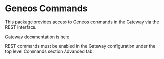 # Geneos Commands

This package provides access to Geneos commands in the Gateway via the REST interface.

Gateway documentation is [here](https://docs.itrsgroup.com/docs/geneos/current/Gateway_Reference_Guide/geneos_commands_tr.html#REST_Service)

REST commands must be enabled in the Gateway configuration under the top level Commands section Advanced tab.

